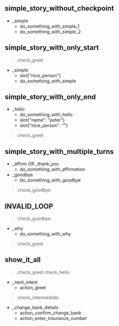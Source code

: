 ## simple_story_without_checkpoint
* _simple                       <!-- user utterance in _intent[entities] format -->
    - do_something_with_simple_1
    - do_something_with_simple_2

## simple_story_with_only_start
> check_greet                   <!-- checkpoints at the start define entry points -->
* _simple
    - slot["nice_person"]
    - do_something_with_simple

## simple_story_with_only_end
* _hello
    - do_something_with_hello
    - slot{"name": "peter"}
    - slot{"nice_person": ""}
> check_greet                   <!-- checkpoint defining the end of this turn -->

## simple_story_with_multiple_turns
* _affirm OR _thank_you
    - do_something_with_affirmation
* _goodbye
    - do_something_with_goodbye
> check_goodbye        

## INVALID_LOOP                <!-- creates a loop, which will lead to rejection of this block -->
> check_goodbye
* _why
    - do_something_with_why
> check_greet

## show_it_all
> check_greet
> check_hello                   <!-- allows multiple entry points -->

* _next_intent            
    - action_greet              <!-- actions taken by the bot -->
    
> check_intermediate            <!-- allows intermediate checkpoints -->

* _change_bank_details
    - action_confirm_change_bank
    - action_enter_insurance_number  <!-- allows to end without checkpoints -->
